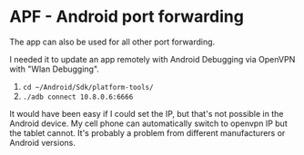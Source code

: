 # APF - Android port forwarding

The app can also be used for all other port forwarding.


I needed it to update an app remotely with Android Debugging via OpenVPN with "Wlan Debugging".

1. ```cd ~/Android/Sdk/platform-tools/```
2. ```./adb connect 10.8.0.6:6666```

It would have been easy if I could set the IP, but that's not possible in the Android device. My cell phone can automatically switch to openvpn IP but the tablet cannot. It's probably a problem from different manufacturers or Android versions.
